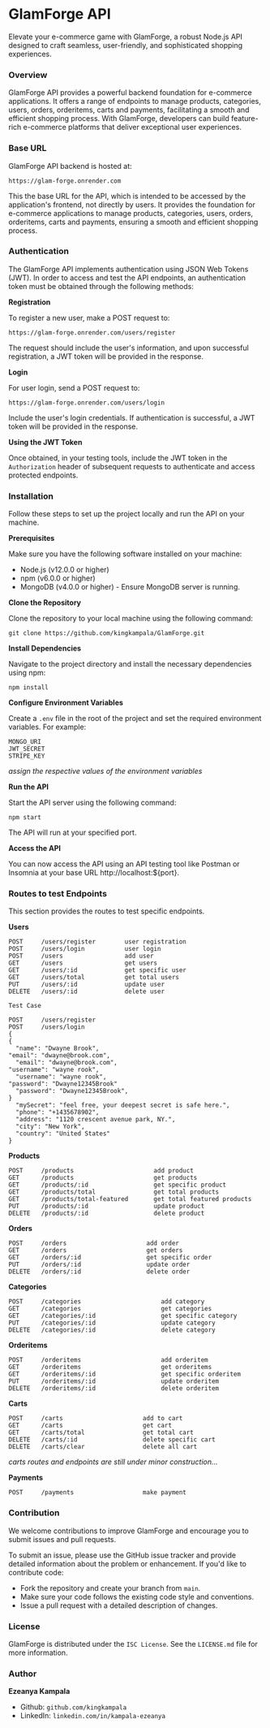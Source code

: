 # GlamForge API
Elevate your e-commerce game with GlamForge, a robust Node.js API designed to craft seamless, user-friendly, and sophisticated shopping experiences.


### Overview
GlamForge API provides a powerful backend foundation for e-commerce applications. It offers a range of endpoints to manage products, categories, users, orders, orderitems, carts and payments, facilitating a smooth and efficient shopping process. With GlamForge, developers can build feature-rich e-commerce platforms that deliver exceptional user experiences.


### Base URL
GlamForge API backend is hosted at:

`https://glam-forge.onrender.com`

This the base URL for the API, which is intended to be accessed by the application's frontend, not directly by users. It provides the foundation for e-commerce applications to manage products, categories, users, orders, orderitems, carts and payments, ensuring a smooth and efficient shopping process.


### Authentication
The GlamForge API implements authentication using JSON Web Tokens (JWT). In order to access and test the API endpoints, an authentication token must be obtained through the following methods:

**Registration**

To register a new user, make a POST request to:

`https://glam-forge.onrender.com/users/register`

The request should include the user's information, and upon successful registration, a JWT token will be provided in the response.

**Login**

For user login, send a POST request to:

`https://glam-forge.onrender.com/users/login`

Include the user's login credentials. If authentication is successful, a JWT token will be provided in the response.

**Using the JWT Token**

Once obtained, in your testing tools, include the JWT token in the `Authorization` header of subsequent requests to authenticate and access protected endpoints.


### Installation
Follow these steps to set up the project locally and run the API on your machine.

**Prerequisites**

Make sure you have the following software installed on your machine:

* Node.js (v12.0.0 or higher)
* npm (v6.0.0 or higher)
* MongoDB (v4.0.0 or higher) - Ensure MongoDB server is running.

**Clone the Repository**

Clone the repository to your local machine using the following command:

`git clone https://github.com/kingkampala/GlamForge.git`

**Install Dependencies**

Navigate to the project directory and install the necessary dependencies using npm:

`npm install`

**Configure Environment Variables**

Create a `.env` file in the root of the project and set the required environment variables. For example:

```
MONGO_URI
JWT_SECRET
STRIPE_KEY
```
_assign the respective values of the environment variables_

**Run the API**

Start the API server using the following command:

`npm start`

The API will run at your specified port.

**Access the API**

You can now access the API using an API testing tool like Postman or Insomnia at your base URL http://localhost:${port}.


### Routes to test Endpoints
This section provides the routes to test specific endpoints.

**Users**

```
POST     /users/register        user registration
POST     /users/login           user login
POST     /users                 add user
GET      /users                 get users
GET      /users/:id             get specific user
GET      /users/total           get total users
PUT      /users/:id             update user
DELETE   /users/:id             delete user

Test Case

POST     /users/register                                                   POST     /users/login
{                                                                          {
  "name": "Dwayne Brook",                                                    "email": "dwayne@brook.com",
  "email": "dwayne@brook.com",                                               "username": "wayne rook",
  "username": "wayne rook",                                                  "password": "Dwayne12345Brook"
  "password": "Dwayne12345Brook",                                          }
  "mySecret": "feel free, your deepest secret is safe here.",
  "phone": "+1435678902",
  "address": "1120 crescent avenue park, NY.",
  "city": "New York",
  "country": "United States"
}
```

**Products**

```
POST     /products                      add product
GET      /products                      get products
GET      /products/:id                  get specific product
GET      /products/total                get total products
GET      /products/total-featured       get total featured products
PUT      /products/:id                  update product
DELETE   /products/:id                  delete product
```

**Orders**

```
POST     /orders                      add order
GET      /orders                      get orders
GET      /orders/:id                  get specific order
PUT      /orders/:id                  update order
DELETE   /orders/:id                  delete order
```

**Categories**

```
POST     /categories                      add category
GET      /categories                      get categories
GET      /categories/:id                  get specific category
PUT      /categories/:id                  update category
DELETE   /categories/:id                  delete category
```

**Orderitems**

```
POST     /orderitems                      add orderitem
GET      /orderitems                      get orderitems
GET      /orderitems/:id                  get specific orderitem
PUT      /orderitems/:id                  update orderitem
DELETE   /orderitems/:id                  delete orderitem
```

**Carts**

```
POST     /carts                      add to cart
GET      /carts                      get cart
GET      /carts/total                get total cart
DELETE   /carts/:id                  delete specific cart
DELETE   /carts/clear                delete all cart
```
_carts routes and endpoints are still under minor construction..._

**Payments**

```
POST     /payments                   make payment
```


### Contribution
We welcome contributions to improve GlamForge and encourage you to submit issues and pull requests.

To submit an issue, please use the GitHub issue tracker and provide detailed information about the problem or enhancement.
If you'd like to contribute code:

* Fork the repository and create your branch from `main`.
* Make sure your code follows the existing code style and conventions.
* Issue a pull request with a detailed description of changes.


### License
GlamForge is distributed under the `ISC License`. See the `LICENSE.md` file for more information.


### Author
**Ezeanya Kampala**

* Github: `github.com/kingkampala`
* LinkedIn: `linkedin.com/in/kampala-ezeanya`